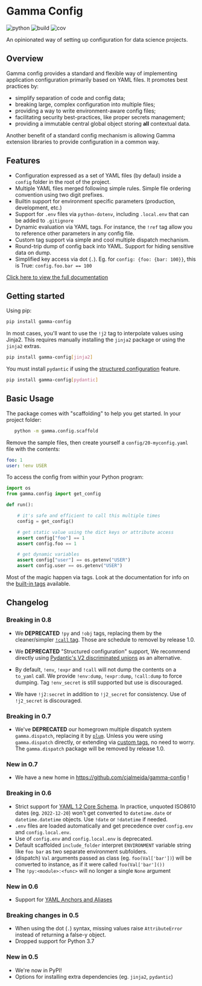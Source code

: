 # Gamma Config

![python](https://img.shields.io/badge/python-3.8%2B-blue) ![build](https://github.com/cjalmeida/gamma-config/actions/workflows/build-deploy.yaml/badge.svg) ![cov](https://img.shields.io/badge/coverage-96%25-green)

An opinionated way of setting up configuration for data science projects.

## Overview

Gamma config provides a standard and flexible way of implementing application
configuration primarily based on YAML files. It promotes best practices by:

-   simplify separation of code and config data;
-   breaking large, complex configuration into multiple files;
-   providing a way to write environment-aware config files;
-   facilitating security best-practices, like proper secrets management;
-   providing a immutable central global object storing **all** contextual data.

Another benefit of a standard config mechanism is allowing Gamma extension
libraries to provide configuration in a common way.

## Features

-   Configuration expressed as a set of YAML files (by defaul) inside a
    `config` folder in the root of the project.
-   Multiple YAML files merged following simple rules. Simple file ordering convention
    using two digit prefixes.
-   Builtin support for environment specific parameters (production, development, etc.)
-   Support for `.env` files via `python-dotenv`, including `.local.env` that
    can be added to `.gitignore`
-   Dynamic evaluation via YAML tags. For instance, the `!ref` tag allow you to
    reference other parameters in any config file.
-   Custom tag support via simple and cool multiple dispatch mechanism.
-   Round-trip dump of config back into YAML. Support for hiding sensitive data
    on dump.
-   Simplified key access via dot (`.`). Eg. for `config: {foo: {bar: 100}}`,
    this is True: `config.foo.bar == 100`

[Click here to view the full documentation](https://cjalmeida.github.io/gamma-config/)

## Getting started

Using pip:

```bash
pip install gamma-config
```

In most cases, you'll want to use the `!j2` tag to interpolate values using Jinja2.
This requires manually installing the `jinja2` package or using the `jinja2` extras.

```bash
pip install gamma-config[jinja2]
```

You must install `pydantic` if using the [structured configuration][structured] feature.

```bash
pip install gamma-config[pydantic]
```

## Basic Usage

The package comes with "scaffolding" to help you get started. In your project folder:

```bash
   python -m gamma.config.scaffold
```

Remove the sample files, then create yourself a `config/20-myconfig.yaml` file
with the contents:

```yaml
foo: 1
user: !env USER
```

To access the config from within your Python program:

```python
import os
from gamma.config import get_config

def run():

    # it's safe and efficient to call this multiple times
    config = get_config()

    # get static value using the dict keys or attribute access
    assert config["foo"] == 1
    assert config.foo == 1

    # get dynamic variables
    assert config["user"] == os.getenv("USER")
    assert config.user == os.getenv("USER")
```

Most of the magic happen via tags. Look at the documentation for info on the [built-in tags](tags) available.

## Changelog

### Breaking in 0.8

-   We **DEPRECATED** `!py` and `!obj` tags, replacing them by the cleaner/simpler
    [`!call` tag](built-in-tags/#call). Those are schedule to removel by release 1.0.

-   We **DEPRECATED** "Structured configuration" support, We recommend directly using 
    [Pydantic's V2 discriminated unions](https://docs.pydantic.dev/latest/usage/types/unions/#discriminated-unions-aka-tagged-unions) 
    as an alternative.

-   By default, `!env`, `!expr` and `!call` will not dump the contents on a `to_yaml`
    call. We provide `!env:dump`, `!expr:dump`, `!call:dump` to force dumping. Tag 
    `!env_secret` is still supported but use is discouraged.

-   We have `!j2:secret` in addition to `!j2_secret` for consistency. Use of
    `!j2_secret` is discouraged.

### Breaking in 0.7

-   We've **DEPRECATED** our homegrown multiple dispatch system `gamma.dispatch`,
    replacing it by [`plum`][plum]. Unless you were using `gamma.dispatch` directly, or
    extending via [custom tags][custom tags], no need to worry. The `gamma.dispatch`
    package will be removed by release 1.0.

### New in 0.7

-   We have a new home in https://github.com/cjalmeida/gamma-config !

### Breaking in 0.6

-   Strict support for [YAML 1.2 Core Schema](https://yaml.org/spec/1.2.1/#id2804923).
    In practice, unquoted ISO8610 dates (eg. `2022-12-20`) won't get converted
    to `datetime.date` or `datetime.datetime` objects. Use `!date` or `!datetime`
    if needed.
-   `.env` files are loaded automatically and get precedence over `config.env`
    and `config.local.env`.
-   Use of `config.env` and `config.local.env` is deprecated.
-   Default scaffolded `include_folder` interpret `ENVIRONMENT` variable string like
    `foo bar` as two separate environment subfolders.
-   (dispatch) `Val` arguments passed as class (eg. `foo(Val['bar'])`) will be converted
    to instance, as if it were called `foo(Val['bar']())`
-   The `!py:<module>:<func>` will no longer a single `None` argument

### New in 0.6

-   Support for [YAML Anchors and Aliases](https://www.educative.io/blog/advanced-yaml-syntax-cheatsheet#anchors)

### Breaking changes in 0.5

-   When using the dot (`.`) syntax, missing values raise `AttributeError` instead of returning
    a false-y object.
-   Dropped support for Python 3.7

### New in 0.5

-   We're now in PyPI!
-   Options for installing extra dependencies (eg. `jinja2`, `pydantic`)

[structured]: https://cjalmeida.github.io/gamma-config/structured/
[plum]: https://github.com/beartype/plum
[custom tags]: https://cjalmeida.github.io/gamma-config/custom-tags/
